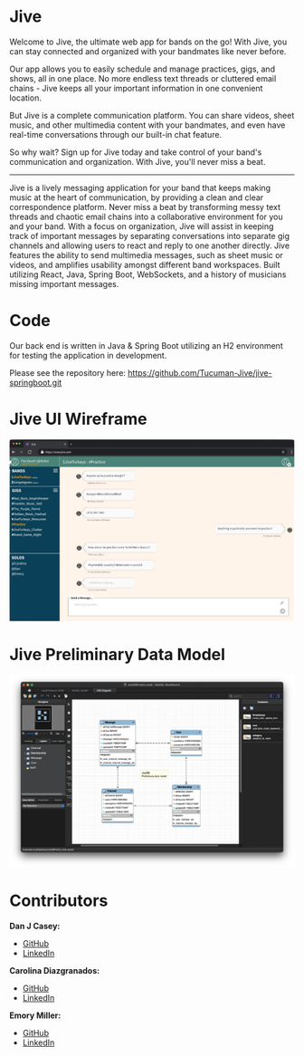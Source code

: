 # Jive

Welcome to Jive, the ultimate web app for bands on the go! With Jive, you can stay connected and organized with your bandmates like never before.

Our app allows you to easily schedule and manage practices, gigs, and shows, all in one place. No more endless text threads or cluttered email chains - Jive keeps all your important information in one convenient location.

But Jive is a complete communication platform. You can share videos, sheet music, and other multimedia content with your bandmates, and even have real-time conversations through our built-in chat feature.

So why wait? Sign up for Jive today and take control of your band's communication and organization. With Jive, you'll never miss a beat.

* * * 
Jive is a lively messaging application for your band that keeps making music at the heart of communication, by providing a clean and clear correspondence platform. Never miss a beat by transforming messy text threads and chaotic email chains into a collaborative environment for you and your band. With a focus on organization, Jive will assist in keeping track of important messages by separating conversations into separate gig channels and allowing users to react and reply to one another directly. Jive features the ability to send multimedia messages, such as sheet music or videos, and amplifies usability amongst different band workspaces. Built utilizing React, Java, Spring Boot, WebSockets, and a history of musicians missing important messages. 

# Code
Our back end is written in Java & Spring Boot utilizing an H2 environment for testing the application in development.

Please see the repository here: https://github.com/Tucuman-Jive/jive-springboot.git

# Jive UI Wireframe
<p align="center">
<img src="https://raw.githubusercontent.com/Tucuman-Jive/Jive_Resources/main/Content/Jive_Wireframe_Window.png" alt="UI Wirefram" width="1000"/></br>
</p>

# Jive Preliminary Data Model
<p align="center">
<img src="https://raw.githubusercontent.com/Tucuman-Jive/Jive_Resources/main/Content/JiveDBPrelim.png" alt="Data Model" width="1000"/></br>
</p>

# Contributors
**Dan J Casey:**
* [GitHub](https://github.com/DanJCasey)
* [LinkedIn](https://www.linkedin.com/in/dan-j-casey/)

**Carolina Diazgranados:**
* [GitHub](https://github.com/cdiazgranados)
* [LinkedIn](https://www.linkedin.com/in/carolina-diazgranados/)

**Emory Miller:**
* [GitHub](https://www.github.com/Emory-Miller)
* [LinkedIn](http://www.linkedin.com/in/emory-miller)
